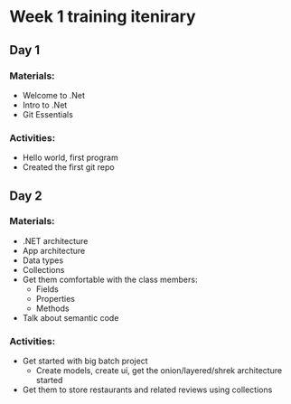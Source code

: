 # Week 1 training itenirary

## Day 1

### Materials:

- Welcome to .Net
- Intro to .Net
- Git Essentials

### Activities:

- Hello world, first program
- Created the first git repo

## Day 2

### Materials:

- .NET architecture
- App architecture
- Data types
- Collections
- Get them comfortable with the class members:
  - Fields
  - Properties
  - Methods
- Talk about semantic code

### Activities:

- Get started with big batch project
  - Create models, create ui, get the onion/layered/shrek architecture started
- Get them to store restaurants and related reviews using collections
